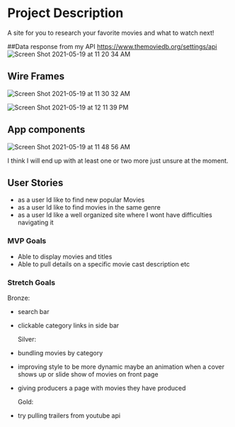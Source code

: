 # Project Description

A site for you to research your favorite movies and what to watch next!

##Data response from my API
https://www.themoviedb.org/settings/api
![Screen Shot 2021-05-19 at 11 20 34 AM](https://media.git.generalassemb.ly/user/35112/files/2b89fa00-b896-11eb-83fd-ad4c97ac9d02)

## Wire Frames

![Screen Shot 2021-05-19 at 11 30 32 AM](https://media.git.generalassemb.ly/user/35112/files/dea62380-b895-11eb-9a08-f1c203ba65f8)

![Screen Shot 2021-05-19 at 12 11 39 PM](https://media.git.generalassemb.ly/user/35112/files/78240400-b89b-11eb-857c-578df8f91872)

## App components

![Screen Shot 2021-05-19 at 11 48 56 AM](https://media.git.generalassemb.ly/user/35112/files/4198ba00-b898-11eb-811b-a33e919d0cd4)

I think I will end up with at least one or two more just unsure at the moment.

## User Stories

- as a user Id like to find new popular Movies
- as a user Id like to find movies in the same genre
- as a user Id like a well organized site where I wont have difficulties navigating it

### MVP Goals

- Able to display movies and titles
- Able to pull details on a specific movie cast description etc

### Stretch Goals

Bronze:

- search bar
- clickable category links in side bar

  Silver:

- bundling movies by category
- improving style to be more dynamic maybe an animation when a cover shows up or slide show of movies on front page
- giving producers a page with movies they have produced

  Gold:

- try pulling trailers from youtube api
